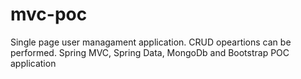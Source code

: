 # mvc-poc


Single page user managament application. CRUD opeartions can be performed. 
Spring MVC, Spring Data, MongoDb and Bootstrap POC application
